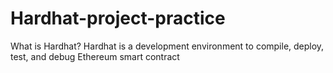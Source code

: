 # Hardhat-project-practice
What is Hardhat?
Hardhat is a development environment to compile, deploy, test, and debug Ethereum smart contract
